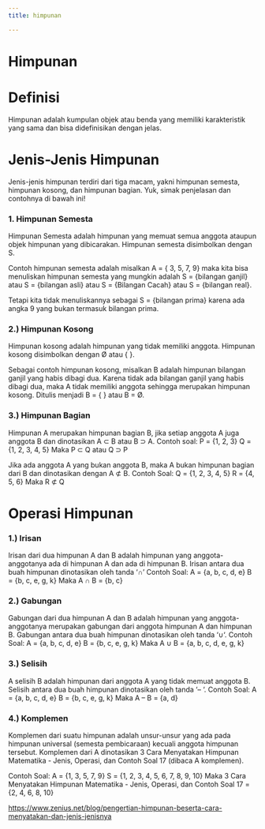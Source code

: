 ```yaml
---
title: himpunan

---
```


# Himpunan

# Definisi
Himpunan adalah kumpulan objek atau benda yang memiliki karakteristik yang sama dan bisa didefinisikan dengan jelas.

# Jenis-Jenis Himpunan
Jenis-jenis himpunan terdiri dari tiga macam, yakni himpunan semesta, himpunan kosong, dan himpunan bagian. Yuk, simak penjelasan dan contohnya di bawah ini!

### 1. Himpunan Semesta
Himpunan Semesta adalah himpunan yang memuat semua anggota ataupun objek himpunan yang dibicarakan. Himpunan semesta disimbolkan dengan S.

Contoh himpunan semesta adalah misalkan A = { 3, 5, 7, 9} maka kita bisa menuliskan himpunan semesta yang mungkin adalah S = {bilangan ganjil} atau S = {bilangan asli} atau S = {Bilangan Cacah} atau S = {bilangan real}.

Tetapi kita tidak menuliskannya sebagai S = {bilangan prima} karena ada angka 9 yang bukan termasuk bilangan prima.

### 2.) Himpunan Kosong
Himpunan kosong adalah himpunan yang tidak memiliki anggota. Himpunan kosong disimbolkan dengan Ø atau { }.

Sebagai contoh himpunan kosong, misalkan B adalah himpunan bilangan ganjil yang habis dibagi dua. Karena tidak ada bilangan ganjil yang habis dibagi dua, maka A tidak memiliki anggota sehingga merupakan himpunan kosong. Ditulis menjadi B = { } atau B = Ø.
 
### 3.) Himpunan Bagian
Himpunan A merupakan himpunan bagian B, jika setiap anggota A juga anggota B dan dinotasikan A ⊂ B atau B ⊃ A.
Contoh soal:
P = {1, 2, 3}
Q = {1, 2, 3, 4, 5}
Maka P ⊂ Q atau Q ⊃ P

Jika ada anggota A yang bukan anggota B, maka A bukan himpunan bagian dari B dan dinotasikan dengan A ⊄ B.
Contoh Soal:
Q = {1, 2, 3, 4, 5}
R = {4, 5, 6}
Maka R ⊄ Q

# Operasi Himpunan
### 1.) Irisan
Irisan dari dua himpunan A dan B adalah himpunan yang anggota-anggotanya ada di himpunan A dan ada di himpunan B. Irisan antara dua buah himpunan dinotasikan oleh tanda ‘∩’
Contoh Soal:
A = {a, b, c, d, e}
B = {b, c, e, g, k}
Maka A ∩ B = {b, c}

### 2.) Gabungan
Gabungan dari dua himpunan A dan B adalah himpunan yang anggota-anggotanya merupakan gabungan dari anggota himpunan A dan himpunan B. Gabungan antara dua buah himpunan dinotasikan oleh tanda ‘∪‘.
Contoh Soal:
A = {a, b, c, d, e}
B = {b, c, e, g, k}
Maka A ∪ B = {a, b, c, d, e, g, k}

### 3.) Selisih
A selisih B adalah himpunan dari anggota A yang tidak memuat anggota B. Selisih antara dua buah himpunan dinotasikan oleh tanda ‘– ‘.
Contoh Soal:
A = {a, b, c, d, e}
B = {b, c, e, g, k}
Maka A – B = {a, d}

### 4.) Komplemen
Komplemen dari suatu himpunan adalah unsur-unsur yang ada pada himpunan universal (semesta pembicaraan) kecuali anggota himpunan tersebut. Komplemen dari A dinotasikan 3 Cara Menyatakan Himpunan Matematika - Jenis, Operasi, dan Contoh Soal 17 (dibaca A komplemen).

Contoh Soal:
A = {1, 3, 5, 7, 9}
S = {1, 2, 3, 4, 5, 6, 7, 8, 9, 10}
Maka 3 Cara Menyatakan Himpunan Matematika - Jenis, Operasi, dan Contoh Soal 17 = {2, 4, 6, 8, 10}

https://www.zenius.net/blog/pengertian-himpunan-beserta-cara-menyatakan-dan-jenis-jenisnya